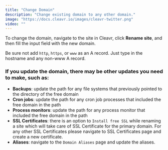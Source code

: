 ```yaml
---
title: "Change Domain"
description: "Change existing domain to any other domain."
image: "https://docs.cleavr.io/images/cleavr-twitter.png"
video: ""
---
```


To change the domain, navigate to the site in Cleavr, click **Rename site**, and then fill the input field with the new domain.

Be sure not add `http`, `https`, or `www` as an A record. Just type in the hostname and any non-www A record.

### If you update the domain, there may be other updates you need to make, such as:

- **Backups**: update the path for any file systems that previously pointed to the directory of the free domain
- **Cron jobs**: update the path for any cron job processes that included the free domain in the path
- **Process monitors**: update the path for any process monitor that included the free domain in the path
- **SSL Certificates**: there is an option to `Install free SSL` while renaming a site which will take care of SSL Certificate for the primary domain. For any other SSL Certificates please navigate to SSL Certificates page and create a new certificate.
- **Aliases**: navigate to the `Domain Aliases` page and update the aliases.
